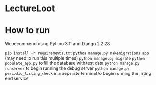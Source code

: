 # LectureLoot

# How to run

We recommend using Python 3.11 and Django 2.2.28

`pip install -r requirements.txt`
`python manage.py makemigrations app` (may need to run this multiple times)
`python manage.py migrate`
`python populate_app.py` to fill the database with test data
`python manage.py runserver` to begin running the debug server
`python manage.py periodic_listing_check` in a separate terminal to begin running the listing end service